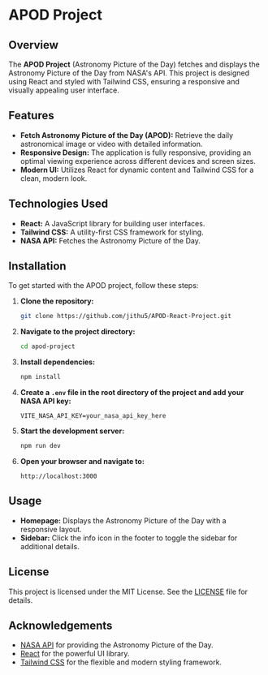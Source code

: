 # APOD Project

## Overview

The **APOD Project** (Astronomy Picture of the Day) fetches and displays the Astronomy Picture of the Day from NASA's API. This project is designed using React and styled with Tailwind CSS, ensuring a responsive and visually appealing user interface.

## Features

- **Fetch Astronomy Picture of the Day (APOD):** Retrieve the daily astronomical image or video with detailed information.
- **Responsive Design:** The application is fully responsive, providing an optimal viewing experience across different devices and screen sizes.
- **Modern UI:** Utilizes React for dynamic content and Tailwind CSS for a clean, modern look.

## Technologies Used

- **React:** A JavaScript library for building user interfaces.
- **Tailwind CSS:** A utility-first CSS framework for styling.
- **NASA API:** Fetches the Astronomy Picture of the Day.

## Installation

To get started with the APOD project, follow these steps:

1. **Clone the repository:**

    ```bash
    git clone https://github.com/jithu5/APOD-React-Project.git
    ```

2. **Navigate to the project directory:**

    ```bash
    cd apod-project
    ```

3. **Install dependencies:**

    ```bash
    npm install
    ```

4. **Create a `.env` file in the root directory of the project and add your NASA API key:**

    ```env
    VITE_NASA_API_KEY=your_nasa_api_key_here
    ```

5. **Start the development server:**

    ```bash
    npm run dev
    ```

6. **Open your browser and navigate to:**

    ```
    http://localhost:3000
    ```

## Usage

- **Homepage:** Displays the Astronomy Picture of the Day with a responsive layout.
- **Sidebar:** Click the info icon in the footer to toggle the sidebar for additional details.



## License

This project is licensed under the MIT License. See the [LICENSE](LICENSE) file for details.

## Acknowledgements

- [NASA API](https://api.nasa.gov) for providing the Astronomy Picture of the Day.
- [React](https://reactjs.org) for the powerful UI library.
- [Tailwind CSS](https://tailwindcss.com) for the flexible and modern styling framework.



